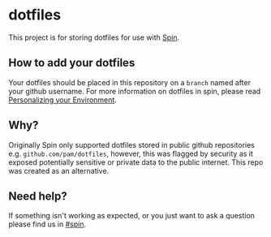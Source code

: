 # dotfiles
This project is for storing dotfiles for use with [Spin](https://development.shopify.io/engineering/keytech/spin). 

## How to add your dotfiles
Your dotfiles should be placed in this repository on a `branch` named after your github username. For more information on dotfiles in spin, please read [Personalizing your Environment](https://development.shopify.io/engineering/keytech/spin/isospin/tools#Personalizing_your_environment).

## Why?
Originally Spin only supported dotfiles stored in public github repositories e.g. `github.com/pam/dotfiles`, however, this was flagged by security as it exposed potentially sensitive or private data to the public internet. This repo was created as an alternative.

## Need help?
If something isn't working as expected, or you just want to ask a question please find us in [#spin](https://shopify.slack.com/archives/C016FHHJP0B).

